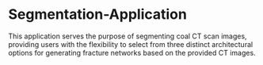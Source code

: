 # Segmentation-Application
This application serves the purpose of segmenting coal CT scan images, providing users with the flexibility to select from three distinct architectural options for generating fracture networks based on the provided CT images.
